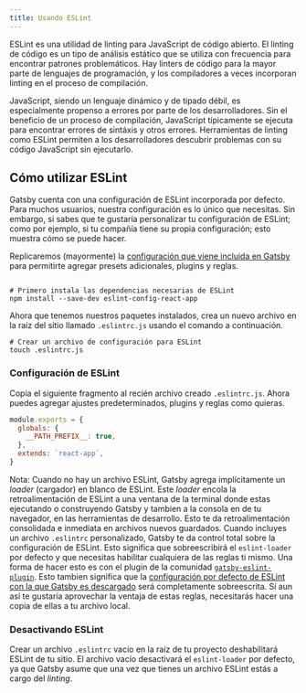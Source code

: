 ```yaml
---
title: Usando ESLint
---
```


ESLint es una utilidad de linting para JavaScript de código abierto. El linting de código es un tipo de análisis estático que se utiliza con frecuencia para encontrar patrones problemáticos. Hay linters de código para la mayor parte de lenguajes de programación, y los compiladores a veces incorporan linting en el proceso de compilación.

JavaScript, siendo un lenguaje dinámico y de tipado débil, es especialmente propenso a errores por parte de los desarrolladores. Sin el beneficio de un proceso de compilación, JavaScript típicamente se ejecuta para encontrar errores de sintáxis y otros errores. Herramientas de linting como ESLint permiten a los desarrolladores descubrir problemas con su código JavaScript sin ejecutarlo.

## Cómo utilizar ESLint

Gatsby cuenta con una configuración de ESLint incorporada por defecto. Para muchos usuarios, nuestra configuración es lo único que necesitas. Sin embargo, si sabes que te gustaría personalizar tu configuración de ESLint; como por ejemplo, si tu compañía tiene su propia configuración; esto muestra cómo se puede hacer.

Replicaremos (mayormente) la [configuración que viene incluida en Gatsby](https://github.com/gatsbyjs/gatsby/blob/master/packages/gatsby/src/utils/eslint-config.ts) para permitirte agregar presets adicionales, plugins y reglas.

```shell

# Primero instala las dependencias necesarias de ESLint
npm install --save-dev eslint-config-react-app
```

Ahora que tenemos nuestros paquetes instalados, crea un nuevo archivo en la raíz del sitio llamado `.eslintrc.js` usando el comando a continuación.

```shell
# Crear un archivo de configuración para ESLint
touch .eslintrc.js
```

### Configuración de ESLint

Copia el siguiente fragmento al recién archivo creado `.eslintrc.js`. Ahora puedes agregar ajustes predeterminados, plugins y reglas como quieras.

```js:title=.eslintrc.js
module.exports = {
  globals: {
    __PATH_PREFIX__: true,
  },
  extends: `react-app`,
}
```

Nota: Cuando no hay un archivo ESLint, Gatsby agrega implícitamente un _loader_ (cargador) en blanco de ESLint. Este _loader_ encola la retroalimentación de ESLint a una ventana de la terminal donde estas ejecutando o construyendo Gatsby y tambien a la consola en de tu navegador, en las herramientas de desarrollo. Esto te da retroalimentación consolidada e inmediata en archivos nuevos guardados. Cuando incluyes un archivo `.eslintrc` personalizado, Gatsby te da control total sobre la configuración de ESLint. Esto significa que sobreescribirá el `eslint-loader` por defecto y que necesitas habilitar cualquiera de las reglas ti mismo. Una forma de hacer esto es con el plugin de la comunidad [`gatsby-eslint-plugin`](/packages/gatsby-plugin-eslint/). Esto tambien significa que la [configuración por defecto de ESLint con la que Gatsby es descargado](https://github.com/gatsbyjs/gatsby/blob/master/packages/gatsby/src/utils/eslint-config.ts) será completamente sobreescrita. Sí aun así te gustaría aprovechar la ventaja de estas reglas, necesitarás hacer una copia de ellas a tu archivo local.

### Desactivando ESLint

Crear un archivo `.eslintrc` vacío en la raíz de tu proyecto deshabilitará ESLint de tu sitio. El archivo vacío desactivará el `eslint-loader` por defecto, ya que Gatsby asume que una vez que tienes un archivo ESLint estás a cargo del _linting_.
